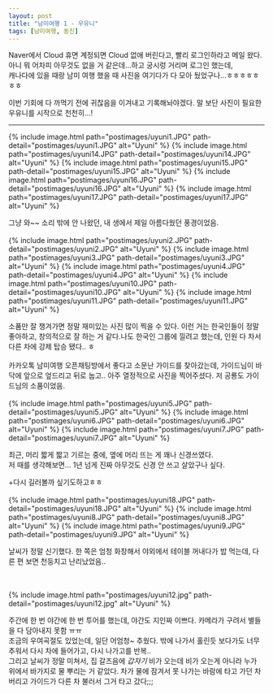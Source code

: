 ```yaml
---
layout: post
title: "남미여행 1 - 우유니"
tags: [남미여행, 동진]
---
```

Naver에서 Cloud 휴면 계정되면 Cloud 없애 버린다고, 빨리 로그인하라고 메일 왔다.<br>
아니 뭐 어차피 아무것도 없을 거 같은데...하고 궁시렁 거리며 로그인 했는데,<br>
캐나다에 있을 때랑 남미 여행 했을 때 사진을 여기다가 다 모아 뒀었구나...ㅎㅎㅎㅎㅎㅎㅎ

이번 기회에 다 까먹기 전에 귀찮음을 이겨내고 기록해놔야겠다.
말 보단 사진이 필요한 우유니를 시작으로 천천히...!<br>
<hr>

{% include image.html path="postimages/uyuni1.JPG" path-detail="postimages/uyuni1.JPG" alt="Uyuni" %}
{% include image.html path="postimages/uyuni14.JPG" path-detail="postimages/uyuni14.JPG" alt="Uyuni" %}
{% include image.html path="postimages/uyuni15.JPG" path-detail="postimages/uyuni15.JPG" alt="Uyuni" %}
{% include image.html path="postimages/uyuni16.JPG" path-detail="postimages/uyuni16.JPG" alt="Uyuni" %}
{% include image.html path="postimages/uyuni17.JPG" path-detail="postimages/uyuni17.JPG" alt="Uyuni" %}

그냥 와~~ 소리 밖에 안 나왔던, 내 생에서 제일 아름다웠던 풍경이었음.
<br>
<br>
{% include image.html path="postimages/uyuni2.JPG" path-detail="postimages/uyuni2.JPG" alt="Uyuni" %}
{% include image.html path="postimages/uyuni3.JPG" path-detail="postimages/uyuni3.JPG" alt="Uyuni" %}
{% include image.html path="postimages/uyuni4.JPG" path-detail="postimages/uyuni4.JPG" alt="Uyuni" %}
{% include image.html path="postimages/uyuni10.JPG" path-detail="postimages/uyuni10.JPG" alt="Uyuni" %}
{% include image.html path="postimages/uyuni11.JPG" path-detail="postimages/uyuni11.JPG" alt="Uyuni" %}

소품만 잘 챙겨가면 정말 재미있는 사진 많이 찍을 수 있다. 이런 거는 한국인들이 정말 좋아하고, 창의적으로 잘 하는 거 같다.나도 한국인 그룹에 낄려고 했는데, 인원 다 차서 다른 차에 강제 탑승 됐다.. ㅎ<br><br>
카카오톡 남미여행 오픈채팅방에서 좋다고 소문난 가이드를 찾아갔는데, 가이드님이 바닥에 앞으로 엎드리고 뒤로 눕고.. 아주 열정적으로 사진을 찍어주셨다. 저 공룡도 가이드님의 소품이었음.<br>
<br>
{% include image.html path="postimages/uyuni5.JPG" path-detail="postimages/uyuni5.JPG" alt="Uyuni" %}
{% include image.html path="postimages/uyuni6.JPG" path-detail="postimages/uyuni6.JPG" alt="Uyuni" %}
{% include image.html path="postimages/uyuni7.JPG" path-detail="postimages/uyuni7.JPG" alt="Uyuni" %}

최근, 머리 짧게 짧고 기르는 중에, 옆에 머리 뜨는 게 꽤나 신경쓰였다.<br>
저 때를 생각해보면... 1년 넘게 진짜 아무것도 신경 안 쓰고 살았구나 싶다.

+다시 길러볼까 싶기도하고ㅎㅎ
<br>
<br>
{% include image.html path="postimages/uyuni18.JPG" path-detail="postimages/uyuni18.JPG" alt="Uyuni" %}
{% include image.html path="postimages/uyuni8.JPG" path-detail="postimages/uyuni8.JPG" alt="Uyuni" %}
{% include image.html path="postimages/uyuni9.JPG" path-detail="postimages/uyuni9.JPG" alt="Uyuni" %}

날씨가 정말 신기했다. 한 쪽은 엄청 화창해서 야외에서 테이블 꺼내다가 밥 먹는데, 다른 편 보면 천둥치고 난리났었음..

<br>
<br>
{% include image.html path="postimages/uyuni12.jpg" path-detail="postimages/uyuni12.jpg" alt="Uyuni" %}

주간에 한 번 야간에 한 번 투어를 했는데, 야간도 지인짜 이쁘다. 카메라가 구려서 별들을 다 담아내지 못함 ㅠㅠ<br>
조금의 우여곡절도 있었는데, 일단 어엄청~ 추웠다. 밖에 나가서 홀린듯 보다가도 너무 추워서 다시 차에 들어가고, 다시 나가고를 반복..<br>
그리고 날씨가 정말 미쳐서, 집 갈즈음에 *갑자기* 비가 오는데 비가 오는게 아니라 누가 위에서 바가지로 물 뿌리는 거 같았다.
차가 물에 잠겨서 못 나가는 바람에 타고 가던 차 버리고 가이드가 다른 차 불러서 그거 타고 갔다;;;<br>




